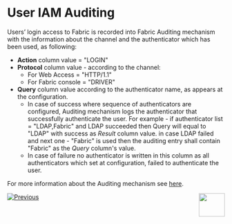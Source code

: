 # User IAM Auditing

Users’ login access to Fabric is recorded into Fabric Auditing mechanism with the information about the channel and the authenticator which has been used, as following:

- **Action** column value = "LOGIN"
- **Protocol** column value - according to the channel: 
  - For Web Access = "HTTP/1.1"
  - For Fabric console = "DRIVER" 
- **Query** column value according to the authenticator name, as appears at the configuration. 
  - In case of success where sequence of authenticators are configured, Auditing mechanism logs the authenticator that successfully authenticate the user. For example - if authenticator list = "LDAP,Fabric" and LDAP succeeded then Query will equal to "LDAP" with success as *Result* column value. in case LDAP failed and  next one - "Fabric" is used then the auditing entry shall contain "Fabric" as the *Query* column's value.
  - In case of failure no authenticator is written in this column as all authenticators which set at configuration, failed to authenticate the user. 



For more information about the Auditing mechanism see [here](/articles/27_auditing/01_auditing_overview.md).





[![Previous](/articles/images/Previous.png)](/articles/26_fabric_security/15_user_IAM_SAML_Okta_setup.md)[<img align="right" width="60" height="54" src="/articles/images/Next.png">](/articles/26_fabric_security/17_user_IAM_custom_authenticator.md)